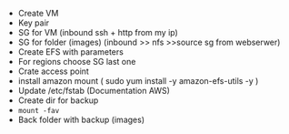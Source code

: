 * Create VM
* Key pair
* SG for VM (inbound ssh + http from my ip)
* SG for folder (images) (inbound >> nfs >>source sg from webserwer)
* Create EFS with parameters
* For regions choose SG last one
* Crate access point
* install amazon mount ( sudo yum install -y amazon-efs-utils -y
)
* Update /etc/fstab (Documentation AWS)
* Create dir for backup
* `mount -fav`
* Back folder with backup (images)

